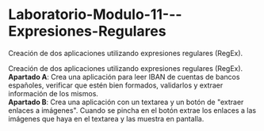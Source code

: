 # Laboratorio-Modulo-11---Expresiones-Regulares

Creación de dos aplicaciones utilizando expresiones regulares (RegEx).

Creación de dos aplicaciones utilizando expresiones regulares (RegEx).  
**Apartado A**: Crea una aplicación para leer IBAN de cuentas de bancos españoles, verificar que estén bien formados, validarlos y extraer información de los mismos.  
**Apartado B**: Crea una aplicación con un textarea y un botón de "extraer enlaces a imágenes". Cuando se pincha en el botón extrae los enlaces a las imágenes que haya en el textarea y las muestra en pantalla.
